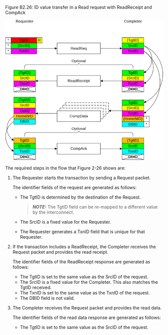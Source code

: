 Figure B2.26: ID value transfer in a Read request with ReadReceipt and CompAck

![Image](page_112/image_000000_14f43b735df8effcc9f554ddeec9f45a34866e439eee8d37f6e6983f56e6caa2.png)

The required steps in the flow that Figure 2-26 shows are:

1. The Requester starts the transaction by sending a Request packet.

    The identifier fields of the request are generated as follows:

    - The TgtID is determined by the destination of the Request.

        > **_NOTE:_** The TgtID field can be re-mapped to a different value by the interconnect.

    - The SrcID is a fixed value for the Requester.
    - The Requester generates a TxnID field that is unique for that Requester.

2. If the transaction includes a ReadReceipt, the Completer receives the Request packet and provides the read receipt.

    The identifier fields of the ReadReceipt response are generated as follows:

    - The TgtID is set to the same value as the SrcID of the request.
    - The SrcID is a fixed value for the Completer. This also matches the TgtID received.
    - The TxnID is set to the same value as the TxnID of the request.
    - The DBID field is not valid.

3. The Completer receives the Request packet and provides the read data.

    The identifier fields of the read data response are generated as follows:

    - The TgtID is set to the same value as the SrcID of the request.